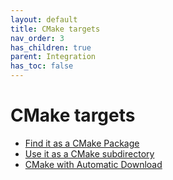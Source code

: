 ```yaml
---
layout: default
title: CMake targets
nav_order: 3
has_children: true
parent: Integration
has_toc: false
---
```

# CMake targets


- [Find it as a CMake Package](cmake-targets/find-it-as-a-cmake-package.md)
- [Use it as a CMake subdirectory](cmake-targets/use-it-as-a-cmake-subdirectory.md)
- [CMake with Automatic Download](cmake-targets/cmake-with-automatic-download.md)


<!-- Generated with mdsplit: https://github.com/alandefreitas/mdsplit -->
